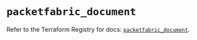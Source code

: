 # `packetfabric_document`

Refer to the Terraform Registry for docs: [`packetfabric_document`](https://registry.terraform.io/providers/packetfabric/packetfabric/1.9.3/docs/resources/document).
